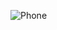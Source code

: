 ![Phone](https://github.com/cdanderson76/sendToPager/assets/138369806/629f020e-0fa0-4aa2-95c8-548b25b07b85)

